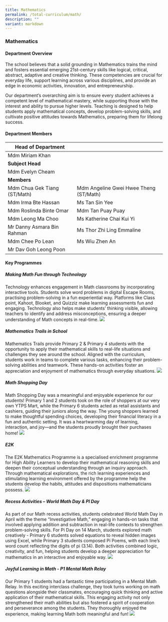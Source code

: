 ```yaml
---
title: Mathematics
permalink: /total-curriculum/math/
description: ""
variant: markdown
---
```

### Mathematics

#### Department Overview
The school believes that a solid grounding in Mathematics trains the mind and fosters essential emerging 21st-century skills like logical, critical, abstract, adaptive and creative thinking. These competencies are crucial for everyday life, support learning across various disciplines, and provide an edge in economic activities, innovation, and entrepreneurship. 

Our department’s overarching aim is to ensure every student achieves a competent level of mathematical mastery, while supporting those with the interest and ability to pursue higher levels. Teaching is designed to help students apply mathematical concepts, develop problem-solving skills, and cultivate positive attitudes towards Mathematics, preparing them for lifelong success.


#### Department Members

|**Head of Department**||
| -------- | -------- |
|Mdm Miriam Khan||
|**Subject Head**||
|Mdm Evelyn Cheam||
|**Members**||
|Mdm Chua Gek Tiang (ST/Math)|Mdm Angeline Gwei Hwee Theng (ST/Math)|
|Mdm Irma Bte Hassan|Ms Tan Sin Yee|
|Mdm Roslinda Binte Omar|Mdm Tan Puay Puay|
|Mdm Leong Ma Choo|Ms Katherine Chai Kui Yi|
|Mr Danny Asmara Bin Rahman|Ms Thor Zhi Ling Emmaline|
|Mdm Chee Po Lean |Ms Wiu Zhen An|
|Mr Dav Goh Leong Poon||


#### Key Programmes

##### Making Math Fun through Technology 
Technology enhances engagement in Math classrooms by incorporating interactive tools. Students solve word problems in digital Escape Rooms, practising problem-solving in a fun experiential way. Platforms like Class point, Kahoot, Blooket, and Quizziz make learning assessments fun and engaging. Technology also helps make students’ thinking visible, allowing teachers to identify and address misconceptions, ensuring a deeper understanding of Math concepts in real-time.
![](/images/2025/MMFTT01.jpg)


##### Mathematics Trails in School 
Mathematics Trails provide Primary 2 & Primary 4 students with the opportunity to apply their mathematical skills to real-life situations and challenges they see around the school. Aligned with the curriculum, students work in teams to complete various tasks, enhancing their problem-solving abilities and teamwork. These hands-on activities foster an appreciation and enjoyment of mathematics through everyday situations.
![](/images/2025/MT01.jpg)

##### Math Shopping Day 
Math Shopping Day was a meaningful and enjoyable experience for our students! Primary 1 and 2 students took on the role of shoppers at our very own YTPS Mart, while the Primary 6 students acted as retail assistants and cashiers, guiding their juniors along the way. The young shoppers learned to make thoughtful spending choices, developing their financial literacy in a fun and authentic setting. It was a heartwarming day of learning, interaction, and joy—and the students proudly brought their purchases home!
![](/images/2025/SDYTM01.jpg)

##### E2K 
The E2K Mathematics Programme is a specialised enrichment programme for High Ability Learners to develop their mathematical reasoning skills and deepen their conceptual understanding through an inquiry approach. Through mathematical explorations, the rich learning experiences and stimulating learning environment offered by the programme help the students develop the habits, attitudes and dispositions mathematicians possess.
![](/images/2025/E2K1.jpg)

##### Recess Activities – World Math Day & PI Day 
As part of our Math recess activities, students celebrated World Math Day in April with the theme “Investigative Math,” engaging in hands-on tasks that involved applying addition and subtraction in real-life contexts to strengthen problem-solving skills. For Pi Day on 14 March, students explored math creatively - Primary 6 students solved equations to reveal hidden images using Excel, while Primary 3 students composed Pi Poems, with each line’s word count reflecting the digits of pi (3.14). Both activities combined logic, creativity, and fun, helping students develop a deeper appreciation for mathematics in an interactive and enjoyable way.
![](/images/2025/MRAW01.jpg)

##### Joyful Learning in Math - P1 Mental Math Relay 
Our Primary 1 students had a fantastic time participating in a Mental Math Relay. In this exciting interclass challenge, they took turns working on math questions alongside their classmates, encouraging quick thinking and active application of their mathematical skills. This engaging activity not only strengthened their math abilities but also fostered a spirit of cooperation and perseverance among the students. They thoroughly enjoyed the experience, making learning Math both meaningful and fun!
![](/images/2025/PMMR01.jpg)
